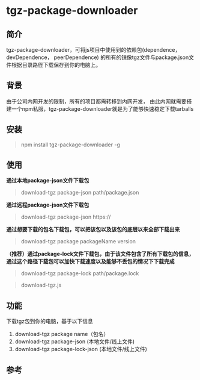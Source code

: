 # tgz-package-downloader

## 简介

tgz-package-downloader，可将js项目中使用到的依赖包(dependence， devDependence， peerDependence)
的所有的镜像tgz文件与package.json文件根据目录路径下载保存到你的电脑上。

## 背景

由于公司内网开发的限制，所有的项目都需转移到内网开发， 由此内网就需要搭建一个npm私服，tgz-package-downloader就是为了能够快速稳定下载tarballs

## 安装

> npm install tgz-package-downloader -g

## 使用
**通过本地package-json文件下载包**
> download-tgz package-json path/package.json
> 
**通过远程package-json文件下载包**
> download-tgz package-json https://

**通过想要下载的包名下载包，可以把该包以及该包的底层以来全部下载出来**
> download-tgz package packageName version

**（推荐）通过package-lock文件下载包，由于该文件包含了所有下载包的信息，通过这个路径下载包可以加快下载速度以及能够不丢包的情况下下载完成**
> download-tgz package-lock path/package.lock

> download-tgz.js 
## 功能

下载tgz包到你的电脑，基于以下信息

1. download-tgz package name（包名）
2. download-tgz package-json (本地文件/线上文件)
3. download-tgz package-lock-json (本地文件/线上文件)


## 参考


